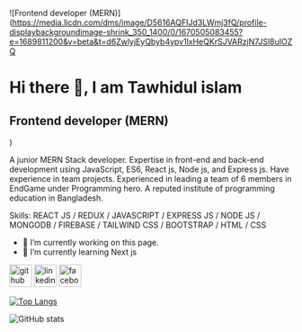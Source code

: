 ![Frontend developer (MERN)](https://media.licdn.com/dms/image/D5616AQFIJd3LWmj3fQ/profile-displaybackgroundimage-shrink_350_1400/0/1670505083455?e=1689811200&v=beta&t=d6ZwlyjEyQbyb4ypv1lxHeQKrSJVARzjN7JSl8uIOZQ

# Hi there 👋, I am Tawhidul islam
## Frontend developer (MERN)
)

A junior MERN Stack developer. Expertise in front-end and back-end development using JavaScript, ES6, React js, Node 
js, and Express js. Have experience in team projects. Experienced in leading a team of 6 members in EndGame under 
Programming hero. A reputed institute of programming education in Bangladesh.

Skills:  REACT JS / REDUX  / JAVASCRIPT / EXPRESS JS / NODE JS / MONGODB /  FIREBASE /  TAILWIND CSS / BOOTSTRAP / HTML / CSS

- 🔭 I’m currently working on this page. 
- 🌱 I’m currently learning Next js 


[<img src='https://cdn.jsdelivr.net/npm/simple-icons@3.0.1/icons/github.svg' alt='github' height='40'>](https://github.com/https://github.com/Tawhidul3233)  [<img src='https://cdn.jsdelivr.net/npm/simple-icons@3.0.1/icons/linkedin.svg' alt='linkedin' height='40'>](https://www.linkedin.com/in/https://www.linkedin.com/in/mdtawhidulislam3233//)  [<img src='https://cdn.jsdelivr.net/npm/simple-icons@3.0.1/icons/facebook.svg' alt='facebook' height='40'>](https://www.facebook.com/https://web.facebook.com/tirony.bappry/)  

[![Top Langs](https://github-readme-stats.vercel.app/api/top-langs/?username=https://github.com/Tawhidul3233)](https://github.com/anuraghazra/github-readme-stats)

![GitHub stats](https://github-readme-stats.vercel.app/api?username=https://github.com/Tawhidul3233&show_icons=true)  


